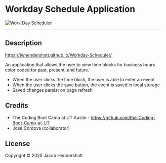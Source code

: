 # Workday Schedule Application

![Work Day Scheduler](https://user-images.githubusercontent.com/70990105/104234424-ffa6c580-5418-11eb-82d6-676d5c5efb36.gif)

<hr>

## Description

https://jwhendershott.github.io/Workday-Scheduler/

An application that allows the user to view time blocks for business hours color coded for past, present, and future.
* When the user clicks the time block, the user is able to enter an event
* When the user clicks the save button, the event is saved in local storage
* Saved changes persist on page refresh

## Credits

* The Coding Boot Camp at UT Austin - https://github.com/the-Coding-Boot-Camp-at-UT
* Jose Cordova (collaborator) 

## License

Copyright © 2020 Jacob Hendershott
